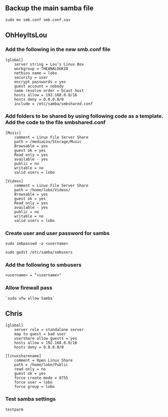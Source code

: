 ## Backup the main samba file
`sudo mv smb.conf smb.conf.sav`

## OhHeyItsLou
### Add the following in the new smb.conf file

```
[global] 
    server string = Lou‘s Linux Box
    workgroup = THEANALOGKID
    netbios name = lobo
    security = user
    encrypt passwords = yes
    guest account = nobody
    name resolve order = bcast host
    hosts allow = 192.168.0.0/16
    hosts deny = 0.0.0.0/0
    include = /etc/samba/smbshared.conf
```

### Add folders to be shared by using following code as a template. Add the code to the file smbshared.conf    
```
[Music]    
    comment = Linux File Server Share
    path = /mediaLou/Storage/Music
    Browsable = yes
    guest ok = yes
    Read only = yes
    available - yes
    public = no
    writable = no
    valid users = lobo

[Videos]
    comment = Linux File Server Share
    path = /home/lobo/Videos/
    Browsable = yes
    guest ok = yes
    Read only = yes
    available - yes
    public = no
    writable = no
    valid users = lobo
```    
    
### Create user and user password for sambs  

`sudo smbpasswd -a <username>`

`sudo gedit /etc/samba/smbusers`

### Add the following to smbusers
   ```
   <username> = “<username>"
  ```
### Allow firewall pass
    `sudo ufw allow Samba`
    

## Chris
```    
[global] 
    server role = standalone server
    map to guest = bad user
    usershare allow guests = yes
    hosts allow = 192.168.0.0/16
    hosts deny = 0.0.0.0/0

[linuxsharename]
    comment = Open Linux Share
    path = /home/lobo/Public
    read only = no
    guest ok = yes
    force create mode = 0755
    force user = lobo
    force group = lobo
```

### Test samba settings  
`testparm`
